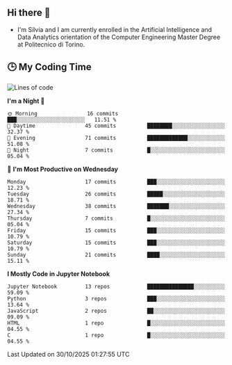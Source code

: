 ## Hi there 👋

- I'm Silvia and I am currently enrolled in the Artificial Intelligence and Data Analytics orientation of the Computer Engineering Master Degree at Politecnico di Torino.


<!-- <p align="center">
   <img style="height:170px;display:inline-block"  src="http://github-profile-summary-cards.vercel.app/api/cards/profile-details?username=silviapolizzi&theme=github_dark" />
   <img style="height:170px;display:inline-block"  src="http://github-profile-summary-cards.vercel.app/api/cards/most-commit-language?username=silviapolizzi&theme=github_dark&exclude=" /> 
</p> -->


## :clock3: My Coding Time 

<!--START_SECTION:waka-->
![Lines of code](https://img.shields.io/badge/From%20Hello%20World%20I%27ve%20Written-285.3%20thousand%20lines%20of%20code-blue)

**I'm a Night 🦉** 

```text
🌞 Morning                16 commits          ███░░░░░░░░░░░░░░░░░░░░░░   11.51 % 
🌆 Daytime                45 commits          ████████░░░░░░░░░░░░░░░░░   32.37 % 
🌃 Evening                71 commits          █████████████░░░░░░░░░░░░   51.08 % 
🌙 Night                  7 commits           █░░░░░░░░░░░░░░░░░░░░░░░░   05.04 % 
```
📅 **I'm Most Productive on Wednesday** 

```text
Monday                   17 commits          ███░░░░░░░░░░░░░░░░░░░░░░   12.23 % 
Tuesday                  26 commits          █████░░░░░░░░░░░░░░░░░░░░   18.71 % 
Wednesday                38 commits          ███████░░░░░░░░░░░░░░░░░░   27.34 % 
Thursday                 7 commits           █░░░░░░░░░░░░░░░░░░░░░░░░   05.04 % 
Friday                   15 commits          ███░░░░░░░░░░░░░░░░░░░░░░   10.79 % 
Saturday                 15 commits          ███░░░░░░░░░░░░░░░░░░░░░░   10.79 % 
Sunday                   21 commits          ████░░░░░░░░░░░░░░░░░░░░░   15.11 % 
```


**I Mostly Code in Jupyter Notebook** 

```text
Jupyter Notebook         13 repos            ███████████████░░░░░░░░░░   59.09 % 
Python                   3 repos             ███░░░░░░░░░░░░░░░░░░░░░░   13.64 % 
JavaScript               2 repos             ██░░░░░░░░░░░░░░░░░░░░░░░   09.09 % 
HTML                     1 repo              █░░░░░░░░░░░░░░░░░░░░░░░░   04.55 % 
C                        1 repo              █░░░░░░░░░░░░░░░░░░░░░░░░   04.55 % 
```




 Last Updated on 30/10/2025 01:27:55 UTC
<!--END_SECTION:waka-->
